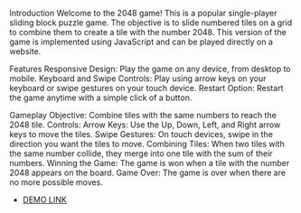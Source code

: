 Introduction
Welcome to the 2048 game! This is a popular single-player sliding block puzzle game. The objective is to slide numbered tiles on a grid to combine them to create a tile with the number 2048. This version of the game is implemented using JavaScript and can be played directly on a website.

Features
Responsive Design: Play the game on any device, from desktop to mobile.
Keyboard and Swipe Controls: Play using arrow keys on your keyboard or swipe gestures on your touch device.
Restart Option: Restart the game anytime with a simple click of a button.

Gameplay
Objective: Combine tiles with the same numbers to reach the 2048 tile.
Controls:
Arrow Keys: Use the Up, Down, Left, and Right arrow keys to move the tiles.
Swipe Gestures: On touch devices, swipe in the direction you want the tiles to move.
Combining Tiles: When two tiles with the same number collide, they merge into one tile with the sum of their numbers.
Winning the Game: The game is won when a tile with the number 2048 appears on the board.
Game Over: The game is over when there are no more possible moves.

- [DEMO LINK](https://mikezhylka.github.io/js_2048_game/)
